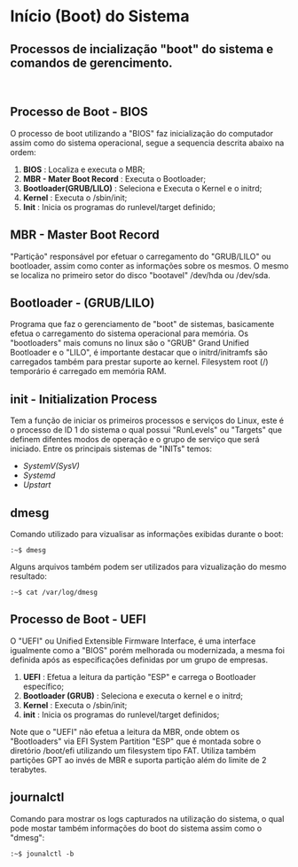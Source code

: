 # Início (Boot) do Sistema
## Processos de incialização "boot" do sistema e comandos de gerencimento.
<br>

## **Processo de Boot - BIOS**
O processo de boot utilizando a "BIOS" faz inicialização do computador assim como do sistema operacional, segue a sequencia descrita abaixo na ordem:

1. **BIOS** : Localiza e executa o MBR;
2. **MBR - Mater Boot Record** : Executa o Bootloader;
3. **Bootloader(GRUB/LILO)** : Seleciona e Executa o Kernel e o initrd;
4. **Kernel** : Executa o /sbin/init;
5. **Init** : Inicia os programas do runlevel/target definido;

## **MBR - Master Boot Record**
"Partição" responsável por efetuar o carregamento do "GRUB/LILO" ou bootloader, assim como conter as informações sobre os mesmos. O mesmo se localiza no primeiro setor do disco "bootavel" /dev/hda ou /dev/sda.

## **Bootloader - (GRUB/LILO)**
Programa que faz o gerenciamento de "boot" de sistemas, basicamente efetua o carregamento do sistema operacional para memória. Os "bootloaders" mais comuns no linux são o "GRUB" Grand Unified Bootloader e o "LILO", é importante destacar que o initrd/initramfs são carregados também para prestar suporte ao kernel. Filesystem root (/) temporário é carregado em memória RAM.

## **init - Initialization Process**
Tem a função de iniciar os primeiros processos e serviços do Linux, este é o processo de ID 1 do sistema o qual possui "RunLevels" ou "Targets" que definem difentes modos de operação e o grupo de serviço que será iniciado. Entre os principais sistemas de "INITs" temos:

* *SystemV(SysV)*
* *Systemd*
* *Upstart*

## **dmesg**
Comando utilizado para vizualisar as informações exibidas durante o boot:

    :~$ dmesg
    
Alguns arquivos também podem ser utilizados para vizualização do mesmo resultado:

    :~$ cat /var/log/dmesg

## **Processo de Boot - UEFI**
O "UEFI" ou Unified Extensible Firmware Interface, é uma interface igualmente como a "BIOS" porém melhorada ou modernizada, a mesma foi definida após as especificações definidas por um grupo de empresas.

1. **UEFI** : Efetua a leitura da partição "ESP" e carrega o Bootloader específico;
2. **Bootloader (GRUB)** : Seleciona e executa o kernel e o initrd;
3. **Kernel** : Executa o /sbin/init;
4. **init** : Inicia os programas do runlevel/target definidos;

Note que o "UEFI" não efetua a leitura da MBR, onde obtem os "Bootloaders" via EFI System Partition "ESP" que é montada sobre o diretório /boot/efi utilizando um filesystem tipo FAT. Utiliza também partições GPT ao invés de MBR e suporta partição além do limite de 2 terabytes.

## **journalctl**
Comando para mostrar os logs capturados na utilização do sistema, o qual pode mostar também informações do boot do sistema assim como o "dmesg":

    :~$ jounalctl -b